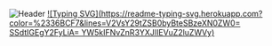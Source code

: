 ![Header](https://user-images.githubusercontent.com/116753493/199011494-f7544ecf-a495-4e78-a054-002712971f77.gif)
[![Typing SVG](https://readme-typing-svg.herokuapp.com?color=%2336BCF7&lines=V2VsY29tZSB0byBteSBzeXN0ZW0= SSdtIGEgY2FyLiA= YW5kIFNvZnR3YXJlIEVuZ2luZWVy)](https://git.io/typing-svg)



